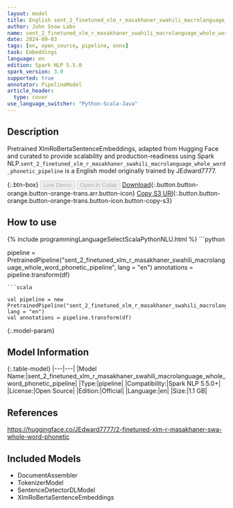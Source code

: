 ```yaml
---
layout: model
title: English sent_2_finetuned_xlm_r_masakhaner_swahili_macrolanguage_whole_word_phonetic_pipeline pipeline XlmRoBertaSentenceEmbeddings from JEdward7777
author: John Snow Labs
name: sent_2_finetuned_xlm_r_masakhaner_swahili_macrolanguage_whole_word_phonetic_pipeline
date: 2024-09-03
tags: [en, open_source, pipeline, onnx]
task: Embeddings
language: en
edition: Spark NLP 5.5.0
spark_version: 3.0
supported: true
annotator: PipelineModel
article_header:
  type: cover
use_language_switcher: "Python-Scala-Java"
---
```


## Description

Pretrained XlmRoBertaSentenceEmbeddings, adapted from Hugging Face and curated to provide scalability and production-readiness using Spark NLP.`sent_2_finetuned_xlm_r_masakhaner_swahili_macrolanguage_whole_word_phonetic_pipeline` is a English model originally trained by JEdward7777.

{:.btn-box}
<button class="button button-orange" disabled>Live Demo</button>
<button class="button button-orange" disabled>Open in Colab</button>
[Download](https://s3.amazonaws.com/auxdata.johnsnowlabs.com/public/models/sent_2_finetuned_xlm_r_masakhaner_swahili_macrolanguage_whole_word_phonetic_pipeline_en_5.5.0_3.0_1725398752078.zip){:.button.button-orange.button-orange-trans.arr.button-icon}
[Copy S3 URI](s3://auxdata.johnsnowlabs.com/public/models/sent_2_finetuned_xlm_r_masakhaner_swahili_macrolanguage_whole_word_phonetic_pipeline_en_5.5.0_3.0_1725398752078.zip){:.button.button-orange.button-orange-trans.button-icon.button-copy-s3}

## How to use



<div class="tabs-box" markdown="1">
{% include programmingLanguageSelectScalaPythonNLU.html %}
```python

pipeline = PretrainedPipeline("sent_2_finetuned_xlm_r_masakhaner_swahili_macrolanguage_whole_word_phonetic_pipeline", lang = "en")
annotations =  pipeline.transform(df)   

```
```scala

val pipeline = new PretrainedPipeline("sent_2_finetuned_xlm_r_masakhaner_swahili_macrolanguage_whole_word_phonetic_pipeline", lang = "en")
val annotations = pipeline.transform(df)

```
</div>

{:.model-param}
## Model Information

{:.table-model}
|---|---|
|Model Name:|sent_2_finetuned_xlm_r_masakhaner_swahili_macrolanguage_whole_word_phonetic_pipeline|
|Type:|pipeline|
|Compatibility:|Spark NLP 5.5.0+|
|License:|Open Source|
|Edition:|Official|
|Language:|en|
|Size:|1.1 GB|

## References

https://huggingface.co/JEdward7777/2-finetuned-xlm-r-masakhaner-swa-whole-word-phonetic

## Included Models

- DocumentAssembler
- TokenizerModel
- SentenceDetectorDLModel
- XlmRoBertaSentenceEmbeddings